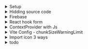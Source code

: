 <details>
<summary>Setup</summary>

```js
// npm install react-router-dom@6
// npm install react-icons --save
// Testing commit
```

Form

```js
// npm install react-hook-form
// npm i yup
// npm i @hookform/resolvers
```

</details>

<details>
<summary>Hidding source code</summary>

```js
// https://www.capscode.in/blog/how-to-hide-reactjs-code-from-browser
```

.env

```js
// add .env file at the root of the project white this line, before npm run build
// GENERATE_SOURCEMAP = false;
```

<!-- or  -->

package.json

```js
"build": "set \"GENERATE_SOURCEMAP=false\" && react-scripts build"
//The && DOES NOT work in the PowerShell but WORKS in cmd, so make sure in which CLI you are writing npm run build
```

</details>

<details>
<summary>Firebase</summary>

```js
// npm install firebase
```

</details>

<details>
<summary>React hook form</summary>

using test

```js
// name: string()
// .trim()
// .required("Saisissez votre nom")
// .test(
//     "contains-firstname-and-lastname",
//     ((value) => space.includes(value.trim())) &&
//         "Please enter your firstname and lastname",
//     (value) => value.length > 2
// ),
```

</details>

<details>
<summary>ContextProvider with Js</summary>

```js

```

</details>

<details>
<summary>Vite Config - chunkSizeWarningLimit</summary>

```js
import { defineConfig } from "vite";
import react from "@vitejs/plugin-react";

// https://vitejs.dev/config/
export default defineConfig({
    plugins: [react()],
    build: {
        chunkSizeWarningLimit: 1600,
    },
});
```

</details>

<details>
<summary>Import icon 3 ways</summary>

```js
// Using react icon  => good, resize ok, fill bad
   <AiFillCheckCircle size={32} color="green" />

// Using directly as svg => resize by using height/width, need more pratice positionning, color ok
                <svg
                    xmlns="http://www.w3.org/2000/svg"
                    height="48"
                    width="48"
                    className="fill-white bg-green-600 rounded-full aspect-square"
                >
                    <path d="M18.9 35.7 7.7 24.5l2.15-2.15 9.05 9.05 19.2-19.2 2.15 2.15Z" />
                </svg>

// import as svg src => averrage
                <svg
                    src="../src/assets/svg/checkIcon.svg"
                    className="w-6 aspect-square fill-white bg-green-600 rounded-full"
                />
```

</details>

<details>
<summary>todo</summary>

```js
// succesMessage updateProfile , finish update methods
// set crud user logic
// add product crud

// HeaderLoginAccountModal
```

</details>
